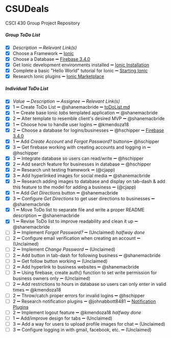 # CSUDeals
CSCI 430 Group Project Repository

##### Group ToDo List
- [x] _Description :heavy_minus_sign: Relevant Link(s)_
- [x] Choose a Framework :heavy_minus_sign: [Ionic](http://ionicframework.com/)
- [x] Choose a Database :heavy_minus_sign: [Firebase 3.4.0](https://firebase.google.com/)
- [x] Get Ionic development environments installed :heavy_minus_sign: [Ionic Installation](http://ionicframework.com/docs/guide/installation.html)
- [x] Complete a basic "Hello World" tutorial for Ionic :heavy_minus_sign: [Starting Ionic](http://ionicframework.com/docs/guide/starting.html)
- [x] Research Ionic plugins :heavy_minus_sign: [Ionic Marketplace](https://market.ionic.io/plugins)

##### Individual ToDo List
- [x] _Value :heavy_minus_sign: Description :heavy_minus_sign: Assignee :heavy_minus_sign: Relevant Link(s)_
- [x] 1 :heavy_minus_sign: Create ToDo List :heavy_minus_sign: @shanemacbride :heavy_minus_sign: [toDoList.md](https://github.com/ChicoState/CSUDeals/blob/master/toDoList.md)
- [x] 1 :heavy_minus_sign: Create base Ionic _tabs_ templated application :heavy_minus_sign: @shanemacbride
- [x] 2 :heavy_minus_sign: Alter template to resemble client's desired MVP :heavy_minus_sign: @shanemacbride
- [x] 1 :heavy_minus_sign: Choose how to handle user logins :heavy_minus_sign: @kmendoza18
- [x] 2 :heavy_minus_sign: Choose a database for logins/businesses :heavy_minus_sign: @hschipper :heavy_minus_sign: [Firebase 3.4.0](https://firebase.google.com/)
- [x] 1 :heavy_minus_sign: Add _Create Account_ and _Forgot Password?_ buttons:heavy_minus_sign: @hschipper
- [x] 3 :heavy_minus_sign: Get firebase working with creating accounts and logging in :heavy_minus_sign: @hschipper
- [x] 3 :heavy_minus_sign: Integrate database so users can read/write :heavy_minus_sign: @hschipper
- [x] 2 :heavy_minus_sign: Add search feature for businesses in database :heavy_minus_sign: @hschipper
- [x] 2 :heavy_minus_sign: Research unit testing framework :heavy_minus_sign: (@cjapp)
- [x] 3 :heavy_minus_sign: Add hyperlinked images for social media :heavy_minus_sign: @shanemacbride
- [x] 3 :heavy_minus_sign: Research adding images to database and display on tab-dash & add this feature to the model for adding a business :heavy_minus_sign: (@cjapp)
- [x] 1 :heavy_minus_sign: Add _Get Directions_ button :heavy_minus_sign: @shanemacbride
- [x] 3 :heavy_minus_sign: Configure _Get Directions_ to get user directions to businesses :heavy_minus_sign: @shanemacbride
- [x] 1 :heavy_minus_sign: Move ToDo list to separate file and write a proper README description :heavy_minus_sign: @shanemacbride
- [x] 1 :heavy_minus_sign: Revise ToDo list to improve readability and clean it up :heavy_minus_sign: @shanemacbride
- [ ] 3 :heavy_minus_sign: Implement _Forgot Password?_ :heavy_minus_sign: (Unclaimed) _halfway done_
- [ ] 2 :heavy_minus_sign: Configure email verification when creating an account :heavy_minus_sign: (Unclaimed)
- [ ] 2 :heavy_minus_sign: Implement _Change Password_ :heavy_minus_sign: (Unclaimed)
- [ ] 2 :heavy_minus_sign: Add button in tab-dash for following business :heavy_minus_sign: @shanemacbride
- [ ] 3 :heavy_minus_sign: Get follow button working :heavy_minus_sign: (Unclaimed)
- [ ] 2 :heavy_minus_sign: Add hyperlink to business websites :heavy_minus_sign: @shanemacbride
- [ ] 3 :heavy_minus_sign: Using firebase, create auth() function to set write permission for business owners only :heavy_minus_sign: (Unclaimed)
- [ ] 2 :heavy_minus_sign: Add restrictions to hours in database so users can only enter in valid times :heavy_minus_sign: @kmendoza18
- [ ] 2 :heavy_minus_sign: Throw/catch proper errors for invalid logins :heavy_minus_sign: @hschipper
- [ ] 2 :heavy_minus_sign: Research notification plugins :heavy_minus_sign: @johnabbott8481 :heavy_minus_sign: [Notification Plugins](https://market.ionic.io/search?q=notifications)
- [ ] 2 :heavy_minus_sign: Implement logout feature :heavy_minus_sign: @kmendoza18 _halfway done_
- [ ] 1 :heavy_minus_sign: Add/improve design for tabs :heavy_minus_sign: (Unclaimed)
- [ ] 3 :heavy_minus_sign: Add a way for users to upload profile images for chat :heavy_minus_sign: (Unclaimed)
- [ ] 3 :heavy_minus_sign: Configure logging in with gmail, facebook, etc. :heavy_minus_sign: (Unclaimed)
